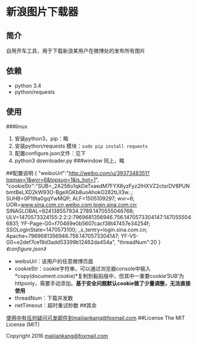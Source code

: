# 新浪图片下载器


## 简介

自用开车工具，用于下载新浪某用户在微博处的发布所有图片

## 依赖
* python 3.4
* python/requests


## 使用
###linux
1. 安装python3，pip：略
2. 安装python/requests 模块：`sudo pip install requests`
3. 配置configure.json文件：见下
4. python3 downloader.py
###window
同上，略

##配置说明
    {
      "weiboUrl":"http://weibo.com/u/3937348351?topnav=1&wvr=6&topsug=1&is_hot=1",
      "cookieStr":"SUB=_2A256o1qkDeTxaedM7FYX8yzFyz2IHXVZ2ctsrDV8PUNbmtBeLXD2kW93O-BgeXGKb8uoAhokO282tLII3w..; SUHB=0P19ta0gqYwMQP; ALF=1505109297; wvr=6; UOR=www.sina.com.cn,weibo.com,login.sina.com.cn; SINAGLOBAL=824138557934.2789.1470555046768; ULV=1470573324155:2:2:2:7969681356946.756.1470573304147:1470555046831; YF-Page-G0=f70469e0b5607cacf38t47457e34254f; SSOLoginState=1470573100; _s_tentry=login.sina.com.cn; Apache=7969681356946.756.1470573304147; YF-V5-G0=e2def7ce19d3add53399b12462da454a",
      "threadNum":20
    }
*《configure.json》*

- weiboUrl：该用户的任意微博页面
- cookieStr：cookie字符串，可以通过浏览器console中输入*copy(document.cookie)*复制到黏贴版中，但其中一重要cookie‘SUB’为httponly，需要手动添加。**基于安全问题默认cookie做了少量调整，无法直接使用**
- threadNum：下载并发数
- netTimeout：超时重试秒数
##其余


使用中有任何疑问可发邮件到maijiankang@foxmail.com
##License
The MIT License (MIT)

Copyright 2016 maijiankang@foxmail.com
